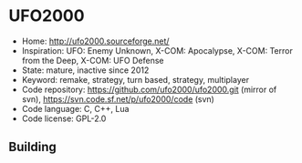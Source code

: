 # UFO2000

- Home: http://ufo2000.sourceforge.net/
- Inspiration: UFO: Enemy Unknown, X-COM: Apocalypse, X-COM: Terror from the Deep, X-COM: UFO Defense
- State: mature, inactive since 2012
- Keyword: remake, strategy, turn based, strategy, multiplayer
- Code repository: https://github.com/ufo2000/ufo2000.git (mirror of svn), https://svn.code.sf.net/p/ufo2000/code (svn)
- Code language: C, C++, Lua
- Code license: GPL-2.0

## Building
